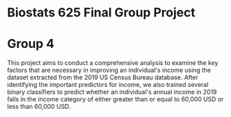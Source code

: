 # Biostats 625 Final Group Project
# Group 4

This project aims to conduct a comprehensive analysis to examine the key factors that are necessary in improving an individual's income using the dataset extracted from the 2019 US Census Bureau database. After identifying the important predictors for income, we also trained several binary classifiers to predict whether an individual's annual income in 2019 falls in the income category of either greater than or equal to 60,000 USD or less than 60,000 USD.
